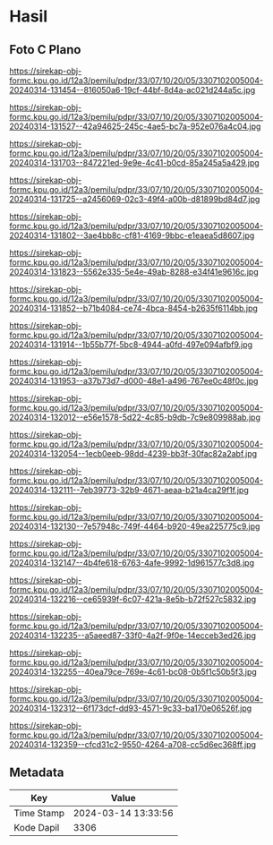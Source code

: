 # Hasil

## Foto C Plano

https://sirekap-obj-formc.kpu.go.id/12a3/pemilu/pdpr/33/07/10/20/05/3307102005004-20240314-131454--816050a6-19cf-44bf-8d4a-ac021d244a5c.jpg

https://sirekap-obj-formc.kpu.go.id/12a3/pemilu/pdpr/33/07/10/20/05/3307102005004-20240314-131527--42a94625-245c-4ae5-bc7a-952e076a4c04.jpg

https://sirekap-obj-formc.kpu.go.id/12a3/pemilu/pdpr/33/07/10/20/05/3307102005004-20240314-131703--847221ed-9e9e-4c41-b0cd-85a245a5a429.jpg

https://sirekap-obj-formc.kpu.go.id/12a3/pemilu/pdpr/33/07/10/20/05/3307102005004-20240314-131725--a2456069-02c3-49f4-a00b-d81899bd84d7.jpg

https://sirekap-obj-formc.kpu.go.id/12a3/pemilu/pdpr/33/07/10/20/05/3307102005004-20240314-131802--3ae4bb8c-cf81-4169-9bbc-e1eaea5d8607.jpg

https://sirekap-obj-formc.kpu.go.id/12a3/pemilu/pdpr/33/07/10/20/05/3307102005004-20240314-131823--5562e335-5e4e-49ab-8288-e34f41e9616c.jpg

https://sirekap-obj-formc.kpu.go.id/12a3/pemilu/pdpr/33/07/10/20/05/3307102005004-20240314-131852--b71b4084-ce74-4bca-8454-b2635f6114bb.jpg

https://sirekap-obj-formc.kpu.go.id/12a3/pemilu/pdpr/33/07/10/20/05/3307102005004-20240314-131914--1b55b77f-5bc8-4944-a0fd-497e094afbf9.jpg

https://sirekap-obj-formc.kpu.go.id/12a3/pemilu/pdpr/33/07/10/20/05/3307102005004-20240314-131953--a37b73d7-d000-48e1-a496-767ee0c48f0c.jpg

https://sirekap-obj-formc.kpu.go.id/12a3/pemilu/pdpr/33/07/10/20/05/3307102005004-20240314-132012--e56e1578-5d22-4c85-b9db-7c9e809988ab.jpg

https://sirekap-obj-formc.kpu.go.id/12a3/pemilu/pdpr/33/07/10/20/05/3307102005004-20240314-132054--1ecb0eeb-98dd-4239-bb3f-30fac82a2abf.jpg

https://sirekap-obj-formc.kpu.go.id/12a3/pemilu/pdpr/33/07/10/20/05/3307102005004-20240314-132111--7eb39773-32b9-4671-aeaa-b21a4ca29f1f.jpg

https://sirekap-obj-formc.kpu.go.id/12a3/pemilu/pdpr/33/07/10/20/05/3307102005004-20240314-132130--7e57948c-749f-4464-b920-49ea225775c9.jpg

https://sirekap-obj-formc.kpu.go.id/12a3/pemilu/pdpr/33/07/10/20/05/3307102005004-20240314-132147--4b4fe618-6763-4afe-9992-1d961577c3d8.jpg

https://sirekap-obj-formc.kpu.go.id/12a3/pemilu/pdpr/33/07/10/20/05/3307102005004-20240314-132216--ce65939f-6c07-421a-8e5b-b72f527c5832.jpg

https://sirekap-obj-formc.kpu.go.id/12a3/pemilu/pdpr/33/07/10/20/05/3307102005004-20240314-132235--a5aeed87-33f0-4a2f-9f0e-14ecceb3ed26.jpg

https://sirekap-obj-formc.kpu.go.id/12a3/pemilu/pdpr/33/07/10/20/05/3307102005004-20240314-132255--40ea79ce-769e-4c61-bc08-0b5f1c50b5f3.jpg

https://sirekap-obj-formc.kpu.go.id/12a3/pemilu/pdpr/33/07/10/20/05/3307102005004-20240314-132312--6f173dcf-dd93-4571-9c33-ba170e06526f.jpg

https://sirekap-obj-formc.kpu.go.id/12a3/pemilu/pdpr/33/07/10/20/05/3307102005004-20240314-132359--cfcd31c2-9550-4264-a708-cc5d6ec368ff.jpg


## Metadata

| Key        | Value               |
| ---------- | ------------------- |
| Time Stamp | 2024-03-14 13:33:56 |
| Kode Dapil | 3306                |



